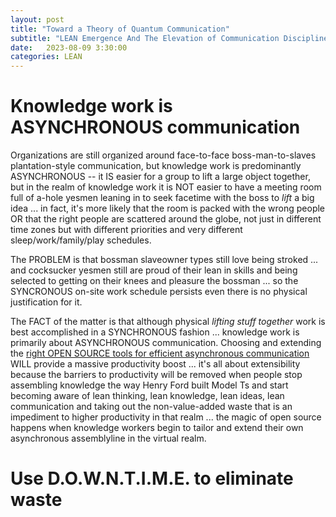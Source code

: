 ```yaml
---
layout: post
title: "Toward a Theory of Quantum Communication"
subtitle: "LEAN Emergence And The Elevation of Communication Discipline"
date:   2023-08-09 3:30:00
categories: LEAN
---
```



# Knowledge work is ASYNCHRONOUS communication

Organizations are still organized around face-to-face boss-man-to-slaves plantation-style communication, but knowledge work is predominantly ASYNCHRONOUS -- it IS easier for a group to lift a large object together, but in the realm of knowledge work it is NOT easier to have a meeting room full of a-hole yesmen leaning in to seek facetime with the boss to *lift* a big idea ... in fact, it's more likely that the room is packed with the wrong people OR that the right people are scattered around the globe, not just in different time zones but with different priorities and very different sleep/work/family/play schedules.

The PROBLEM is that bossman slaveowner types still love being stroked ... and cocksucker yesmen still are proud of their lean in skills and being selected to getting on their knees and pleasure the bossman ... so the SYNCRONOUS on-site work schedule persists even there is no physical justification for it.

The FACT of the matter is that although physical *lifting stuff together* work is best accomplished in a SYNCHRONOUS fashion ... knowledge work is primarily about ASYNCHRONOUS communication. Choosing and extending the [right OPEN SOURCE tools for efficient asynchronous communication](https://zulip.com/why-zulip/) WILL provide a massive productivity boost ... it's all about extensibility because the barriers to productivity will be removed when people stop assembling knowledge the way Henry Ford built Model Ts and start becoming aware of lean thinking, lean knowledge, lean ideas, lean communication and taking out the non-value-added waste that is an impediment to higher productivity in that realm ... the magic of open source happens when knowledge workers begin to tailor and extend their own asynchronous assemblyline in the virtual realm.

# Use D.O.W.N.T.I.M.E. to eliminate waste

